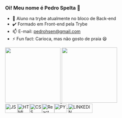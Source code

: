 ### Oi! Meu nome é Pedro Spelta 👋

- 🌱 Aluno na trybe atualmente no bloco de Back-end
- ✔️ Formado em Front-end pela Trybe
- 📫 E-mail: pedrohsen@gmail.com
- ⚡ Fun fact: Carioca, mas não gosto de praia 😆

<div>
  <a href="https://github.com/PedroSpelta">
  <img height="180em" src=https://github-readme-stats.vercel.app/api?username=PedroSpelta&theme=tokyonight>
  <img height="180em" src=https://github-readme-stats.vercel.app/api/top-langs/?username=PedroSpelta&theme=tokyonight&layout=compact>
</div>


<div style="display: inline flex"><br>
  <img align="center" alt="JS" height="30" width="40" src="https://cdn.jsdelivr.net/gh/devicons/devicon/icons/javascript/javascript-original.svg">
  <img align="center" alt="HTML" height="30" width="40" src="https://cdn.jsdelivr.net/gh/devicons/devicon/icons/html5/html5-plain.svg">
  <img align="center" alt="CSS" height="30" width="40" src="https://cdn.jsdelivr.net/gh/devicons/devicon/icons/css3/css3-plain.svg">
  <img align="center" alt="React" height="30" width="40" src="https://cdn.jsdelivr.net/gh/devicons/devicon/icons/react/react-original.svg">
  <img align="center" alt="PY" height="30" width="40" src="https://cdn.jsdelivr.net/gh/devicons/devicon/icons/python/python-original.svg">
</div>
  <div style="display: inline flex"><br>
  <img align="center" alt="LINKEDIN" height="30" width="80" src="https://img.shields.io/badge/LinkedIn-0077B5?style=for-the-badge&logo=linkedin&logoColor=white
">
</div>
